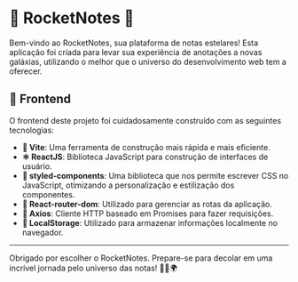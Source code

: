 # 🚀 RocketNotes 🌌

Bem-vindo ao RocketNotes, sua plataforma de notas estelares! Esta aplicação foi criada para levar sua experiência de anotações a novas galáxias, utilizando o melhor que o universo do desenvolvimento web tem a oferecer.

## 🌠 Frontend 

O frontend deste projeto foi cuidadosamente construído com as seguintes tecnologias:

- **🎨 Vite**: Uma ferramenta de construção mais rápida e mais eficiente.
- **⚛ ReactJS**: Biblioteca JavaScript para construção de interfaces de usuário.
- **🎀 styled-components**: Uma biblioteca que nos permite escrever CSS no JavaScript, otimizando a personalização e estilização dos componentes.
- **🚦 React-router-dom**: Utilizado para gerenciar as rotas da aplicação.
- **📡 Axios**: Cliente HTTP baseado em Promises para fazer requisições.
- **💾 LocalStorage**: Utilizado para armazenar informações localmente no navegador.

---

Obrigado por escolher o RocketNotes. Prepare-se para decolar em uma incrível jornada pelo universo das notas! 🌠📝🌍
